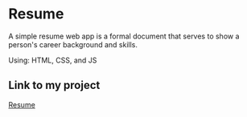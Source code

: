 # Resume
A simple resume web app is a formal document that serves to show a person's career background and skills.

Using: HTML, CSS, and JS

## Link to my project

[Resume](https://lassrenzo.github.io/Resume/)
